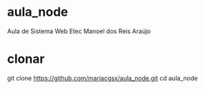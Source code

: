 # aula_node
Aula de Sistema Web Etec Manoel dos Reis Araújo

# clonar
git clone https://github.com/mariacgsx/aula_node.git
cd aula_node